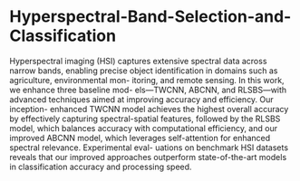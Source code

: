 # Hyperspectral-Band-Selection-and-Classification
Hyperspectral imaging (HSI) captures extensive spectral data across narrow bands, enabling precise object identification in domains such as agriculture, environmental mon- itoring, and remote sensing. In this work, we enhance three baseline mod- els—TWCNN, ABCNN, and RLSBS—with advanced techniques aimed at improving accuracy and efficiency. Our inception- enhanced TWCNN model achieves the highest overall accuracy by effectively capturing spectral-spatial features, followed by the RLSBS model, which balances accuracy with computational efficiency, and our improved ABCNN model, which leverages self-attention for enhanced spectral relevance. Experimental eval- uations on benchmark HSI datasets reveals that our improved approaches outperform state-of-the-art models in classification accuracy and processing speed.
